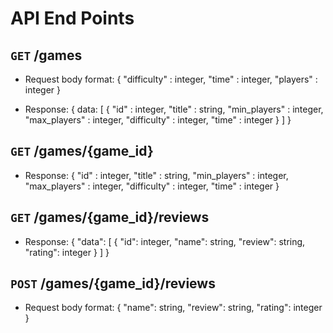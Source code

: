 # API End Points

## `GET` /games
- Request body format:
{
    "difficulty" : integer,
    "time" : integer,
    "players" : integer
}

- Response:
{
    data: [
        {
            "id" : integer,
            "title" : string,
            "min_players" : integer,
            "max_players" : integer,
            "difficulty" : integer,
            "time" : integer
        }
    ]
}

## `GET` /games/{game_id}
- Response: 
{
    "id" : integer,
    "title" : string,
    "min_players" : integer,
    "max_players" : integer,
    "difficulty" : integer,
    "time" : integer
}

## `GET` /games/{game_id}/reviews

- Response:
{
    "data": [
        {
            "id": integer,
            "name": string,
            "review": string,
            "rating": integer
        }
    ]
}

## `POST` /games/{game_id}/reviews
- Request body format:
{
    "name": string,
    "review": string,
    "rating": integer
}